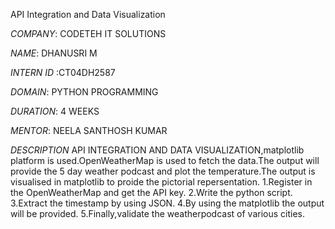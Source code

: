API Integration and Data Visualization

*COMPANY*: CODETEH IT SOLUTIONS

*NAME*: DHANUSRI M

*INTERN ID* :CT04DH2587

*DOMAIN*: PYTHON PROGRAMMING

*DURATION*: 4 WEEKS

*MENTOR*: NEELA SANTHOSH KUMAR

*DESCRIPTION*
    API INTEGRATION AND DATA VISUALIZATION,matplotlib platform is used.OpenWeatherMap is used to fetch the data.The output will provide the 5 day weather podcast and plot the temperature.The output is visualised in matplotlib to proide the pictorial repersentation.
    1.Register in the OpenWeatherMap and get the API key.
    2.Write the python script.
    3.Extract the timestamp by using JSON.
    4.By using the matplotlib the output  will be provided.
    5.Finally,validate the weatherpodcast of various cities.
